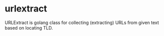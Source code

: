 # urlextract
URLExtract is golang class for collecting (extracting) URLs from given text based on locating TLD.
